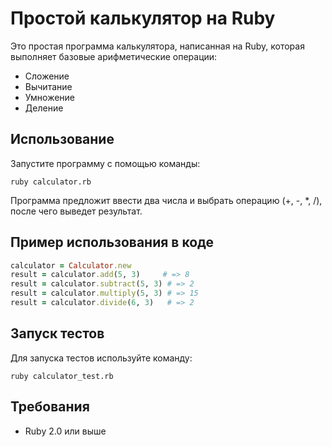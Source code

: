 # Простой калькулятор на Ruby

Это простая программа калькулятора, написанная на Ruby, которая выполняет базовые арифметические операции:
- Сложение
- Вычитание
- Умножение
- Деление

## Использование

Запустите программу с помощью команды:

```
ruby calculator.rb
```

Программа предложит ввести два числа и выбрать операцию (+, -, *, /), после чего выведет результат.

## Пример использования в коде

```ruby
calculator = Calculator.new
result = calculator.add(5, 3)     # => 8
result = calculator.subtract(5, 3) # => 2
result = calculator.multiply(5, 3) # => 15
result = calculator.divide(6, 3)   # => 2
```

## Запуск тестов

Для запуска тестов используйте команду:

```
ruby calculator_test.rb
```

## Требования

- Ruby 2.0 или выше 